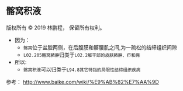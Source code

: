 # `髂窝积液`

版权所有 © 2019 林鹏程， 保留所有权利。

- 因为：
  - `髂窝`位于盆腔两侧，在后腹膜和髂腰肌之间,为一疏松的结缔组织间隙
  - `L02.205髂窝脓肿`归类于`L02.2躯干部的皮肤脓肿、疖和痈`
- 所以:
  - `髂窝积液`可以归类于`L94.8其它特指的局限性结缔组织疾病`

参考：
http://www.baike.com/wiki/%E9%AB%82%E7%AA%9D

